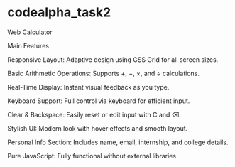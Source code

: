 # codealpha_task2
Web Calculator

Main Features

Responsive Layout: Adaptive design using CSS Grid for all screen sizes.

Basic Arithmetic Operations: Supports +, −, ×, and ÷ calculations.

Real-Time Display: Instant visual feedback as you type.

Keyboard Support: Full control via keyboard for efficient input.

Clear & Backspace: Easily reset or edit input with C and ⌫.

Stylish UI: Modern look with hover effects and smooth layout.

Personal Info Section: Includes name, email, internship, and college details.

Pure JavaScript: Fully functional without external libraries.
